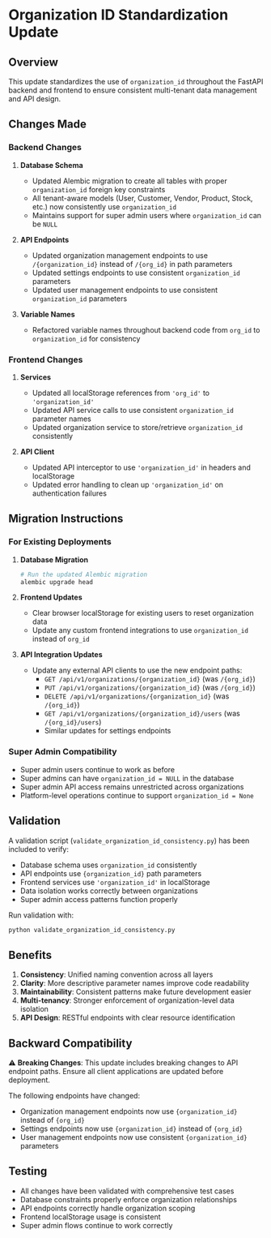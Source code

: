 # Organization ID Standardization Update

## Overview

This update standardizes the use of `organization_id` throughout the FastAPI backend and frontend to ensure consistent multi-tenant data management and API design.

## Changes Made

### Backend Changes

1. **Database Schema** 
   - Updated Alembic migration to create all tables with proper `organization_id` foreign key constraints
   - All tenant-aware models (User, Customer, Vendor, Product, Stock, etc.) now consistently use `organization_id`
   - Maintains support for super admin users where `organization_id` can be `NULL`

2. **API Endpoints**
   - Updated organization management endpoints to use `/{organization_id}` instead of `/{org_id}` in path parameters
   - Updated settings endpoints to use consistent `organization_id` parameters
   - Updated user management endpoints to use consistent `organization_id` parameters

3. **Variable Names**
   - Refactored variable names throughout backend code from `org_id` to `organization_id` for consistency

### Frontend Changes

1. **Services**
   - Updated all localStorage references from `'org_id'` to `'organization_id'`
   - Updated API service calls to use consistent `organization_id` parameter names
   - Updated organization service to store/retrieve `organization_id` consistently

2. **API Client**
   - Updated API interceptor to use `'organization_id'` in headers and localStorage
   - Updated error handling to clean up `'organization_id'` on authentication failures

## Migration Instructions

### For Existing Deployments

1. **Database Migration**
   ```bash
   # Run the updated Alembic migration
   alembic upgrade head
   ```

2. **Frontend Updates**
   - Clear browser localStorage for existing users to reset organization data
   - Update any custom frontend integrations to use `organization_id` instead of `org_id`

3. **API Integration Updates**
   - Update any external API clients to use the new endpoint paths:
     - `GET /api/v1/organizations/{organization_id}` (was `/{org_id}`)
     - `PUT /api/v1/organizations/{organization_id}` (was `/{org_id}`)
     - `DELETE /api/v1/organizations/{organization_id}` (was `/{org_id}`)
     - `GET /api/v1/organizations/{organization_id}/users` (was `/{org_id}/users`)
     - Similar updates for settings endpoints

### Super Admin Compatibility

- Super admin users continue to work as before
- Super admins can have `organization_id = NULL` in the database
- Super admin API access remains unrestricted across organizations
- Platform-level operations continue to support `organization_id = None`

## Validation

A validation script (`validate_organization_id_consistency.py`) has been included to verify:

- Database schema uses `organization_id` consistently
- API endpoints use `{organization_id}` path parameters
- Frontend services use `'organization_id'` in localStorage
- Data isolation works correctly between organizations
- Super admin access patterns function properly

Run validation with:
```bash
python validate_organization_id_consistency.py
```

## Benefits

1. **Consistency**: Unified naming convention across all layers
2. **Clarity**: More descriptive parameter names improve code readability  
3. **Maintainability**: Consistent patterns make future development easier
4. **Multi-tenancy**: Stronger enforcement of organization-level data isolation
5. **API Design**: RESTful endpoints with clear resource identification

## Backward Compatibility

⚠️ **Breaking Changes**: This update includes breaking changes to API endpoint paths. Ensure all client applications are updated before deployment.

The following endpoints have changed:
- Organization management endpoints now use `{organization_id}` instead of `{org_id}`
- Settings endpoints now use `{organization_id}` instead of `{org_id}`
- User management endpoints now use consistent `{organization_id}` parameters

## Testing

- All changes have been validated with comprehensive test cases
- Database constraints properly enforce organization relationships
- API endpoints correctly handle organization scoping
- Frontend localStorage usage is consistent
- Super admin flows continue to work correctly